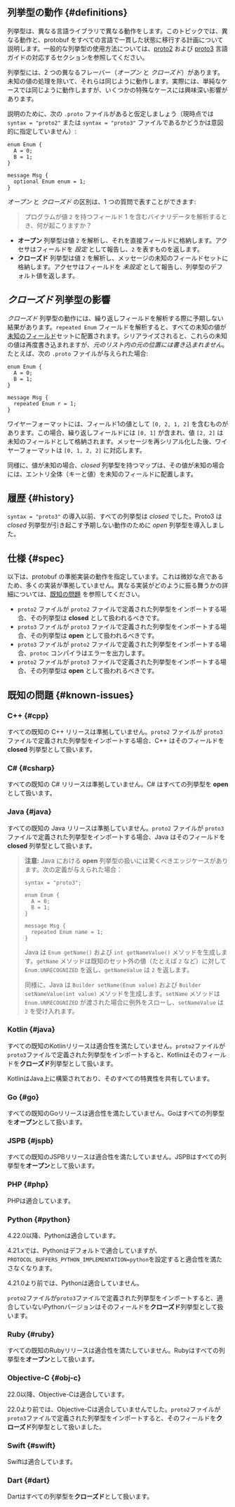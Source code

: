 ## 列挙型の動作 {#definitions}

列挙型は、異なる言語ライブラリで異なる動作をします。このトピックでは、異なる動作と、protobuf をすべての言語で一貫した状態に移行する計画について説明します。一般的な列挙型の使用方法については、[proto2](/programming-guides/proto2#enum) および [proto3](/programming-guides/proto3#enum) 言語ガイドの対応するセクションを参照してください。

列挙型には、2 つの異なるフレーバー（*オープン* と *クローズド*）があります。未知の値の処理を除いて、それらは同じように動作します。実際には、単純なケースでは同じように動作しますが、いくつかの特殊なケースには興味深い影響があります。

説明のために、次の `.proto` ファイルがあると仮定しましょう（現時点では `syntax = "proto2"` または `syntax = "proto3"` ファイルであるかどうかは意図的に指定していません）:

```
enum Enum {
  A = 0;
  B = 1;
}

message Msg {
  optional Enum enum = 1;
}
```

*オープン* と *クローズド* の区別は、1 つの質問で表すことができます:

> プログラムが値 `2` を持つフィールド 1 を含むバイナリデータを解析するとき、何が起こりますか？

*   **オープン** 列挙型は値 `2` を解析し、それを直接フィールドに格納します。アクセサはフィールドを *設定* として報告し、`2` を表すものを返します。
*   **クローズド** 列挙型は値 `2` を解析し、メッセージの未知のフィールドセットに格納します。アクセサはフィールドを *未設定* として報告し、列挙型のデフォルト値を返します。

## *クローズド* 列挙型の影響

*クローズド* 列挙型の動作には、繰り返しフィールドを解析する際に予期しない結果があります。`repeated Enum` フィールドを解析すると、すべての未知の値が[未知のフィールド](/programming-guides/proto3/#unknowns)セットに配置されます。シリアライズされると、これらの未知の値は再度書き込まれますが、*元のリスト内の元の位置には書き込まれません*。たとえば、次の `.proto` ファイルが与えられた場合:

```
enum Enum {
  A = 0;
  B = 1;
}

message Msg {
  repeated Enum r = 1;
}
```

ワイヤーフォーマットには、フィールド1の値として `[0, 2, 1, 2]` を含むものがあります。この場合、繰り返しフィールドには `[0, 1]` が含まれ、値 `[2, 2]` は未知のフィールドとして格納されます。メッセージを再シリアル化した後、ワイヤーフォーマットは `[0, 1, 2, 2]` に対応します。

同様に、値が未知の場合、*closed* 列挙型を持つマップは、その値が未知の場合には、エントリ全体（キーと値）を未知のフィールドに配置します。

## 履歴 {#history}

`syntax = "proto3"` の導入以前、すべての列挙型は *closed* でした。Proto3 は *closed* 列挙型が引き起こす予期しない動作のために *open* 列挙型を導入しました。

## 仕様 {#spec}

以下は、protobuf の準拠実装の動作を指定しています。これは微妙な点であるため、多くの実装が準拠していません。異なる実装がどのように振る舞うかの詳細については、[既知の問題](#known-issues) を参照してください。

*   `proto2` ファイルが `proto2` ファイルで定義された列挙型をインポートする場合、その列挙型は **closed** として扱われるべきです。
*   `proto3` ファイルが `proto3` ファイルで定義された列挙型をインポートする場合、その列挙型は **open** として扱われるべきです。
*   `proto3` ファイルが `proto2` ファイルで定義された列挙型をインポートする場合、`protoc` コンパイラはエラーを出力します。
*   `proto2` ファイルが `proto3` ファイルで定義された列挙型をインポートする場合、その列挙型は **open** として扱われるべきです。

## 既知の問題 {#known-issues}

### C++ {#cpp}

すべての既知の C++ リリースは準拠していません。`proto2` ファイルが `proto3` ファイルで定義された列挙型をインポートする場合、C++ はそのフィールドを **closed** 列挙型として扱います。

### C# {#csharp}

すべての既知の C# リリースは準拠していません。C# はすべての列挙型を **open** として扱います。

### Java {#java}

すべての既知の Java リリースは準拠していません。`proto2` ファイルが `proto3` ファイルで定義された列挙型をインポートする場合、Java はそのフィールドを **closed** 列挙型として扱います。

> **注意:** Java における **open** 列挙型の扱いには驚くべきエッジケースがあります。次の定義が与えられた場合：
>
> ```
> syntax = "proto3";
>
> enum Enum {
>   A = 0;
>   B = 1;
> }
>
> message Msg {
>   repeated Enum name = 1;
> }
> ```
>
> Java は `Enum getName()` および `int getNameValue()` メソッドを生成します。`getName` メソッドは既知のセット外の値（たとえば `2` など）に対して `Enum.UNRECOGNIZED` を返し、`getNameValue` は `2` を返します。
>
> 同様に、Java は `Builder setName(Enum value)` および `Builder setNameValue(int value)` メソッドを生成します。`setName` メソッドは `Enum.UNRECOGNIZED` が渡された場合に例外をスローし、`setNameValue` は `2` を受け入れます。

### Kotlin {#java}

すべての既知のKotlinリリースは適合性を満たしていません。`proto2`ファイルが`proto3`ファイルで定義された列挙型をインポートすると、Kotlinはそのフィールドを**クローズド**列挙型として扱います。

KotlinはJava上に構築されており、そのすべての特異性を共有しています。

### Go {#go}

すべての既知のGoリリースは適合性を満たしていません。Goはすべての列挙型を**オープン**として扱います。

### JSPB {#jspb}

すべての既知のJSPBリリースは適合性を満たしていません。JSPBはすべての列挙型を**オープン**として扱います。

### PHP {#php}

PHPは適合しています。

### Python {#python}

4.22.0以降、Pythonは適合しています。

4.21.xでは、Pythonはデフォルトで適合していますが、`PROTOCOL_BUFFERS_PYTHON_IMPLEMENTATION=python`を設定すると適合性を満たさなくなります。

4.21.0より前では、Pythonは適合していません。

`proto2`ファイルが`proto3`ファイルで定義された列挙型をインポートすると、適合していないPythonバージョンはそのフィールドを**クローズド**列挙型として扱います。

### Ruby {#ruby}

すべての既知のRubyリリースは適合性を満たしていません。Rubyはすべての列挙型を**オープン**として扱います。

### Objective-C {#obj-c}

22.0以降、Objective-Cは適合しています。

22.0より前では、Objective-Cは適合していませんでした。`proto2`ファイルが`proto3`ファイルで定義された列挙型をインポートすると、そのフィールドを**クローズド**列挙型として扱いました。

### Swift {#swift}

Swiftは適合しています。

### Dart {#dart}

Dartはすべての列挙型を**クローズド**として扱います。
